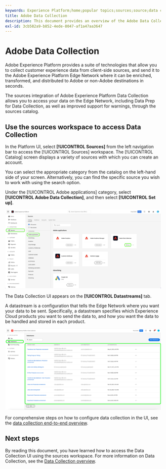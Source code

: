 ```yaml
---
keywords: Experience Platform;home;popular topics;sources;source;data collection
title: Adobe Data Collection
description: This document provides an overview of the Adobe Data Collection source.
exl-id: 3cb582a9-b852-4ede-8047-af1a47aa3647
---
```

# Adobe Data Collection

Adobe Experience Platform provides a suite of technologies that allow you to collect customer experience data from client-side sources, and send it to the Adobe Experience Platform Edge Network where it can be enriched, transformed, and distributed to Adobe or non-Adobe destinations in seconds.

The sources integration of Adobe Experience Platform Data Collection allows you to access your data on the Edge Network, including Data Prep for Data Collection, as well as improved support for warnings, through the sources catalog.

## Use the sources workspace to access Data Collection

In the Platform UI, select **[!UICONTROL Sources]** from the left navigation bar to access the [!UICONTROL Sources] workspace. The [!UICONTROL Catalog] screen displays a variety of sources with which you can create an account.

You can select the appropriate category from the catalog on the left-hand side of your screen. Alternatively, you can find the specific source you wish to work with using the search option.

Under the [!UICONTROL Adobe applications] category, select **[!UICONTROL Adobe Data Collection]**, and then select **[!UICONTROL Set up]**.

![data-collection](./images/data-collection/catalog.png)

The Data Collection UI appears on the **[!UICONTROL Datastreams]** tab. 

A datastream is a configuration that tells the Edge Network where you want your data to be sent. Specifically, a datastream specifies which Experience Cloud products you want to send the data to, and how you want the data to be handled and stored in each product.

![datastreams](./images/data-collection/datastreams.png)

For comprehensive steps on how to configure data collection in the UI, see the [data collection end-to-end overview](../../../collection/e2e.md).

## Next steps

By reading this document, you have learned how to access the Data Collection UI using the sources workspace. For more information on Data Collection, see the [Data Collection overview](../../../collection/e2e.md).
